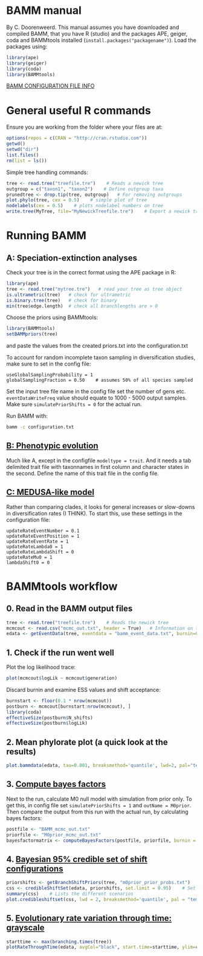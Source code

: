 # BAMM manual
By C. Doorenweerd. This manual assumes you have downloaded and compiled BAMM, that you have R (studio) and the packages APE, geiger, coda and BAMMtools installed (`install.packages("packagename")`). Load the packages using:

```R
library(ape)
library(geiger)
library(coda)
library(BAMMtools)
```

[BAMM CONFIGURATION FILE INFO](http://bamm-project.org/configuration.html)


# General useful R commands

Ensure you are working from the folder where your files are at:

```R
options(repos = c(CRAN = "http://cran.rstudio.com"))
getwd()
setwd("dir")
list.files()
rm(list = ls())
```

Simple tree handling commands:

```R
tree <- read.tree("treefile.tre")    # Reads a newick tree
outgroup = c("taxon1", "taxon2")    # Define outgroup taxa
prunedtree <- drop.tip(tree, outgroup)   # For removing outgroups
plot.phylo(tree, cex = 0.5)    # simple plot of tree
nodelabels(cex = 0.5)    # plots nodelabel numbers on tree
write.tree(MyTree, file="MyNewickTreefile.tre")    # Export a newick tree
```

# Running BAMM

## A: Speciation-extinction analyses

Check your tree is in the correct format using the APE package in R:
```R
library(ape)
tree <- read.tree("mytree.tre")   # read your tree as tree object
is.ultrametric(tree)   # check for ultrametric
is.binary.tree(tree)   # check for binary
min(tree$edge.length)  # check all branchlengths are > 0
```

Choose the priors using BAMMtools:
```R
library(BAMMtools)
setBAMMpriors(tree)
```
and paste the values from the created priors.txt into the configuration.txt


To account for random incomplete taxon sampling in diversification studies, make sure to set in the config file:

``` 
useGlobalSamplingProbability = 1
globalSamplingFraction = 0.50    # assumes 50% of all species sampled
```

Set the input tree file name in the config file
set the number of gens etc. `eventDataWriteFreq` value should equate to 1000 - 5000 output samples. Make sure `simulatePriorShifts = 0` for the actual run.

Run BAMM with:
```sh
bamm -c configuration.txt
```

## [B: Phenotypic evolution](http://bamm-project.org/quickstart.html#phenotypic-evolution) 

Much like A, except in the configfile `modeltype = trait`. And it needs a tab delimited trait file with taxonnames in first column and character states in the second. Define the name of this trait file in the config file.


## [C: MEDUSA-like model](http://bamm-project.org/advanced.html#medusa-like-model)

Rather than comparing clades, it looks for general increases or slow-downs in diversification rates (I THINK). To start this, use these settings in the configuration file:

```
updateRateEventNumber = 0.1
updateRateEventPosition = 1
updateRateEventRate = 1
updateRateLambda0 = 1
updateRateLambdaShift = 0
updateRateMu0 = 1
lambdaShift0 = 0
```


# BAMMtools workflow

## 0. Read in the BAMM output files

```R
tree <- read.tree("treefile.tre")    # Reads the newick tree
mcmcout <- read.csv("mcmc_out.txt", header = True)   # Information on the MCMC run
edata <- getEventData(tree, eventdata = "bamm_event_data.txt", burnin=0.1)    # The main output from BAMM algorithm
```

## 1. Check if the run went well

Plot the log likelihood trace:
```R
plot(mcmcout$logLik ~ mcmcout$generation)
```

Discard burnin and examine ESS values and shift acceptance:
```R
burnstart <- floor(0.1 * nrow(mcmcout))
postburn <- mcmcout[burnstart:nrow(mcmcout), ]
library(coda)
effectiveSize(postburn$N_shifts)
effectiveSize(postburn$logLik)
```

## 2. Mean phylorate plot (a quick look at the results)
```R
plot.bammdata(edata, tau=0.001, breaksmethod='quantile', lwd=2, pal="temperature", legend=TRUE)
```

## 3. [Compute bayes factors](http://bamm-project.org/postprocess.html#bayes-factors-for-model-comparison)

Next to the run, calculate M0 null model with simulation from prior only. To get this, in config file set `simulatePriorShifts = 1` and `outName = M0prior`. Then compare the output from this run with the actual run, by calculating bayes factors:

```R
postfile <- "BAMM_mcmc_out.txt"
priorfile <- "M0prior_mcmc_out.txt"
bayesfactormatrix <- computeBayesFactors(postfile, priorfile, burnin = 0.1)
```

## 4. [Bayesian 95% credible set of shift configurations](http://bamm-project.org/postprocess.html#bayesian-credible-sets-of-shift-configurations)


```R
priorshifts <- getBranchShiftPriors(tree, "m0prior_prior_probs.txt")    # The probs from the priors only run
css <- credibleShiftSet(edata, priorshifts, set.limit = 0.95)    # Set with 95% of credible shifts
summary(css)    # Lists the different scenarios
plot.credibleshiftset(css, lwd = 2, breaksmethod='quantile', pal = "temperature")    # Plots the different scenarios
```

## 5. [Evolutionary rate variation through time: grayscale](http://bamm-project.org/bammgraph.html#evolutionary-rate-variation-through-time-grayscale)

```R
starttime <- max(branching.times(tree))
plotRateThroughTime(edata, avgCol="black", start.time=starttime, ylim=c(0,1), cex.axis=2, intervalCol='gray80', intervals=c(0.05, 0.95), opacity=1)
```



